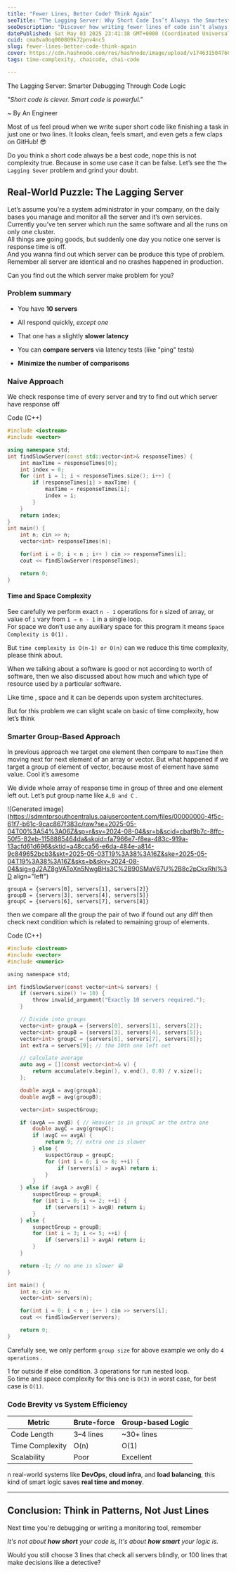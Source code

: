 ```yaml
---
title: "Fewer Lines, Better Code? Think Again"
seoTitle: "The Lagging Server: Why Short Code Isn’t Always the Smartest Code"
seoDescription: "Discover how writing fewer lines of code isn’t always the best choice. In this real-world debugging scenario The Lagging Server  we explore smart logic,"
datePublished: Sat May 03 2025 23:41:38 GMT+0000 (Coordinated Universal Time)
cuid: cma8va0oq000809k72pnv4nc5
slug: fewer-lines-better-code-think-again
cover: https://cdn.hashnode.com/res/hashnode/image/upload/v1746315047604/7832c164-060e-4ea7-a75d-d2ad9a76822c.png
tags: time-complexity, chaicode, chai-code

---
```


The Lagging Server: Smarter Debugging Through Code Logic

*"Short code is clever. Smart code is powerful."*

~ By An Engineer

Most of us feel proud when we write super short code like finishing a task in just one or two lines. It looks clean, feels smart, and even gets a few claps on GitHub! 😎

Do you think a short code always be a best code, nope this is not complexity true. Because in some use case it can be false. Let’s see the `The Lagging Sever` problem and grind your doubt.

## Real-World Puzzle: The Lagging Server

Let’s assume you’re a system administrator in your company, on the daily bases you manage and monitor all the server and it’s own services.  
Currently you’ve ten server which run the same software and all the runs on only one cluster.  
All things are going goods, but suddenly one day you notice one server is response time is off.  
And you wanna find out which server can be produce this type of problem.  
Remember all server are identical and no crashes happened in production.

Can you find out the which server make problem for you?

### Problem summary

* You have **10 servers**
    
* All respond quickly, *except one*
    
* That one has a slightly **slower latency**
    
* You can **compare servers** via latency tests (like "ping" tests)
    
* **Minimize the number of comparisons**
    

### Naive Approach

We check response time of every server and try to find out which server have response off

Code (C++)

```cpp
#include <iostream>
#include <vector>

using namespace std;
int findSlowServer(const std::vector<int>& responseTimes) {
    int maxTime = responseTimes[0];
    int index = 0;
    for (int i = 1; i < responseTimes.size(); i++) {
        if (responseTimes[i] > maxTime) {
            maxTime = responseTimes[i];
            index = i;
        }
    }
    return index;
}
int main() {
    int n; cin >> n;
    vector<int> responseTimes(n);

    for(int i = 0; i < n ; i++ ) cin >> responseTimes[i];
    cout << findSlowServer(responseTimes);

    return 0;
}
```

#### Time and Space Complexity

See carefully we perform exact `n - 1` operations for `n` sized of array, or value of `i` vary from `1 → n - 1` in a single loop.  
For space we don’t use any auxiliary space for this program it means `Space Complexity is O(1)` .

But `time complexity is O(n-1) or O(n)` can we reduce this time complexity, please think about.

When we talking about a software is good or not according to worth of software, then we also discussed about how much and which type of resource used by a particular software.

Like time , space and it can be depends upon system architectures.

But for this problem we can slight scale on basic of time complexity, how let’s think

### Smarter Group-Based Approach

In previous approach we target one element then compare to `maxTime` then moving next for next element of an array or vector. But what happened if we target a group of element of vector, because most of element have same value. Cool it’s awesome

We divide whole array of response time in group of three and one element left out. Let’s put group name like `A,B and C` .

![Generated image](https://sdmntprsouthcentralus.oaiusercontent.com/files/00000000-4f5c-61f7-b61c-9cac867f383c/raw?se=2025-05-04T00%3A54%3A06Z&sp=r&sv=2024-08-04&sr=b&scid=cbaf9b7c-8ffc-50f5-82eb-1158885464da&skoid=fa7966e7-f8ea-483c-919a-13acfd61d696&sktid=a48cca56-e6da-484e-a814-9c849652bcb3&skt=2025-05-03T19%3A38%3A16Z&ske=2025-05-04T19%3A38%3A16Z&sks=b&skv=2024-08-04&sig=gJ2AZ8gVAToXn5NwgBHs3C%2B90SMaV67U%2B8c2pCkxRhI%3D align="left")

```plaintext
groupA = {servers[0], servers[1], servers[2]}
groupB = {servers[3], servers[4], servers[5]}
groupC = {servers[6], servers[7], servers[8]}
```

then we compare all the group the pair of two if found out any diff then check next condition which is related to remaining group of elements.

Code (C++)

```c
#include <iostream>
#include <vector>
#include <numeric>

using namespace std;

int findSlowServer(const vector<int>& servers) {
    if (servers.size() != 10) {
        throw invalid_argument("Exactly 10 servers required.");
    }

    // Divide into groups
    vector<int> groupA = {servers[0], servers[1], servers[2]};
    vector<int> groupB = {servers[3], servers[4], servers[5]};
    vector<int> groupC = {servers[6], servers[7], servers[8]};
    int extra = servers[9]; // the 10th one left out

    // calculate average
    auto avg = [](const vector<int>& v) {
        return accumulate(v.begin(), v.end(), 0.0) / v.size();
    };

    double avgA = avg(groupA);
    double avgB = avg(groupB);

    vector<int> suspectGroup;

    if (avgA == avgB) { // Heavier is in groupC or the extra one
        double avgC = avg(groupC);
        if (avgC == avgA) {
            return 9; // extra one is slower
        } else {
            suspectGroup = groupC;
            for (int i = 6; i <= 8; ++i) {
                if (servers[i] > avgA) return i;
            }
        }
    } else if (avgA > avgB) {
        suspectGroup = groupA;
        for (int i = 0; i <= 2; ++i) {
            if (servers[i] > avgB) return i;
        }
    } else {
        suspectGroup = groupB;
        for (int i = 3; i <= 5; ++i) {
            if (servers[i] > avgA) return i;
        }
    }

    return -1; // no one is slower 😁
}

int main() {
    int n; cin >> n;
    vector<int> servers(n);

    for(int i = 0; i < n ; i++ ) cin >> servers[i];
    cout << findSlowServer(servers);

    return 0;
}
```

Carefully see, we only perform `group size` for above example we only do `4 operations` .

1 for outside if else condition. 3 operations for run nested loop.  
So time and space complexity for this one is `O(3)` in worst case, for best case is `O(1)`.

### Code Brevity vs System Efficiency

| Metric | Brute-force | Group-based Logic |
| --- | --- | --- |
| Code Length | 3–4 lines | ~30+ lines |
| Time Complexity | O(n) | O(1) |
| Scalability | Poor | Excellent |

n real-world systems like **DevOps**, **cloud infra**, and **load balancing**, this kind of smart logic saves **real time and money**.

---

## Conclusion: Think in Patterns, Not Just Lines

Next time you're debugging or writing a monitoring tool, remember

*It's not about* ***how short*** *your code is, It's about* ***how smart*** *your logic is.*

Would you still choose 3 lines that check all servers blindly, or 100 lines that make decisions like a detective?